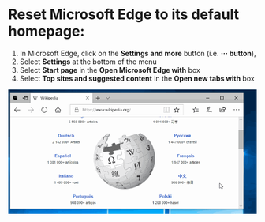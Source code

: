 
# Reset Microsoft Edge to its default homepage: 
   
1. In Microsoft Edge, click on the **Settings and more** button (i.e. **··· button**),
2. Select **Settings** at the bottom of the menu 
3. Select **Start page** in the **Open Microsoft Edge with** box
4. Select **Top sites and suggested content** in the **Open new tabs with** box

<html>
   <body>
      <img src="/images/edge-default-homepage.gif">
   </body>
</html>

<!--
![MS Edge Settings Highlight](/images/instructions-settings_highlight.png)
![MS Edge Open Microsoft Edge With Settings Highlight](/images/instructions-open_microsoft_edge_highlight.png)
-->

